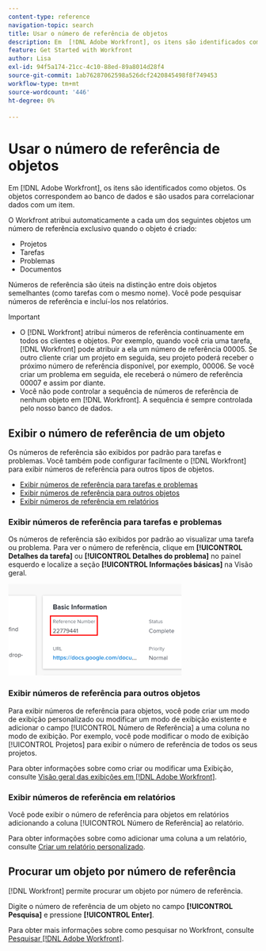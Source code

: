 ```yaml
---
content-type: reference
navigation-topic: search
title: Usar o número de referência de objetos
description: Em  [!DNL Adobe Workfront], os itens são identificados como objetos. Os objetos correspondem ao banco de dados e são usados para correlacionar dados com um item. Números de referência são úteis na distinção entre dois objetos semelhantes (como tarefas com o mesmo nome). Você pode pesquisar números de referência e incluí-los nos relatórios.
feature: Get Started with Workfront
author: Lisa
exl-id: 94f5a174-21cc-4c10-88ed-89a8014d28f4
source-git-commit: 1ab76287062598a526dcf2420845498f8f749453
workflow-type: tm+mt
source-wordcount: '446'
ht-degree: 0%

---
```


# Usar o número de referência de objetos

Em [!DNL Adobe Workfront], os itens são identificados como objetos. Os objetos correspondem ao banco de dados e são usados para correlacionar dados com um item.

O Workfront atribui automaticamente a cada um dos seguintes objetos um número de referência exclusivo quando o objeto é criado:

* Projetos
* Tarefas
* Problemas
* Documentos

Números de referência são úteis na distinção entre dois objetos semelhantes (como tarefas com o mesmo nome). Você pode pesquisar números de referência e incluí-los nos relatórios.

>[!IMPORTANT]
>
>* O [!DNL Workfront] atribui números de referência continuamente em todos os clientes e objetos. Por exemplo, quando você cria uma tarefa, [!DNL Workfront] pode atribuir a ela um número de referência 00005. Se outro cliente criar um projeto em seguida, seu projeto poderá receber o próximo número de referência disponível, por exemplo, 00006. Se você criar um problema em seguida, ele receberá o número de referência 00007 e assim por diante.
>* Você não pode controlar a sequência de números de referência de nenhum objeto em [!DNL Workfront]. A sequência é sempre controlada pelo nosso banco de dados.
>



## Exibir o número de referência de um objeto

Os números de referência são exibidos por padrão para tarefas e problemas. Você também pode configurar facilmente o [!DNL Workfront] para exibir números de referência para outros tipos de objetos.

* [Exibir números de referência para tarefas e problemas](#view-reference-numbers-for-tasks-and-issues)
* [Exibir números de referência para outros objetos](#view-reference-numbers-for-other-objects)
* [Exibir números de referência em relatórios](#view-reference-numbers-in-reports)

### Exibir números de referência para tarefas e problemas

Os números de referência são exibidos por padrão ao visualizar uma tarefa ou problema.  Para ver o número de referência, clique em **[!UICONTROL Detalhes da tarefa]** ou **[!UICONTROL Detalhes do problema]** no painel esquerdo e localize a seção **[!UICONTROL Informações básicas]** na Visão geral.

![](assets/reference-number-nwe-350x184.png)

### Exibir números de referência para outros objetos

Para exibir números de referência para objetos, você pode criar um modo de exibição personalizado ou modificar um modo de exibição existente e adicionar o campo [!UICONTROL Número de Referência] a uma coluna no modo de exibição. Por exemplo, você pode modificar o modo de exibição [!UICONTROL Projetos] para exibir o número de referência de todos os seus projetos.

Para obter informações sobre como criar ou modificar uma Exibição, consulte [Visão geral das exibições em [!DNL Adobe Workfront]](../../../reports-and-dashboards/reports/reporting-elements/views-overview.md).

### Exibir números de referência em relatórios

Você pode exibir o número de referência para objetos em relatórios adicionando a coluna [!UICONTROL Número de Referência] ao relatório.

Para obter informações sobre como adicionar uma coluna a um relatório, consulte [Criar um relatório personalizado](../../../reports-and-dashboards/reports/creating-and-managing-reports/create-custom-report.md).

## Procurar um objeto por número de referência

[!DNL Workfront] permite procurar um objeto por número de referência.

Digite o número de referência de um objeto no campo **[!UICONTROL Pesquisa]** e pressione **[!UICONTROL Enter]**.

Para obter mais informações sobre como pesquisar no Workfront, consulte [Pesquisar [!DNL Adobe Workfront]](../../../workfront-basics/navigate-workfront/search/search-workfront.md).
